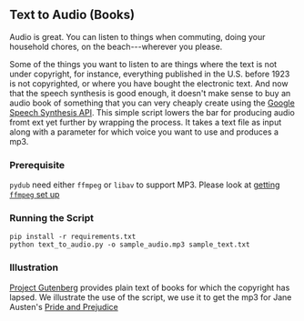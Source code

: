 ## Text to Audio (Books)

Audio is great. You can listen to things when commuting, doing your household chores, on the beach---wherever you please. 

Some of the things you want to listen to are things where the text is not under copyright, for instance, everything published in the U.S. before 1923 is not copyrighted, or where you have bought the electronic text. And now that the speech synthesis is good enough, it doesn't make sense to buy an audio book of something that you can very cheaply create using the [Google Speech Synthesis API](https://cloud.google.com/text-to-speech/). This simple script lowers the bar for producing audio fromt ext yet further by wrapping the process. It takes a text file as input along with a parameter for which voice you want to use and produces a mp3. 

### Prerequisite

`pydub` need either `ffmpeg` or `libav` to support MP3. Please look at [getting `ffmpeg` set up](https://github.com/jiaaro/pydub#getting-ffmpeg-set-up)

### Running the Script

```
pip install -r requirements.txt
python text_to_audio.py -o sample_audio.mp3 sample_text.txt
```

### Illustration

[Project Gutenberg](https://www.gutenberg.org/) provides plain text of books for which the copyright has lapsed. We illustrate the use of the script, we use it to get the mp3 for Jane Austen's [Pride and Prejudice](https://www.gutenberg.org/files/1342/1342-0.txt)
